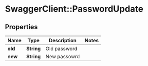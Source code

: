 # SwaggerClient::PasswordUpdate

## Properties
Name | Type | Description | Notes
------------ | ------------- | ------------- | -------------
**old** | **String** | Old password | 
**new** | **String** | New passowrd | 


